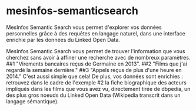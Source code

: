 mesinfos-semanticsearch
=======================

MesInfos Semantic Search vous permet d'explorer vos données personnelles grâce à des requêtes en langage naturel, dans une interface enrichie par les données du Linked Open Data.

MesInfos Semantic Search vous permet de trouver l'information que vous cherchez sans avoir à affiner une recherche avec de nombreux paramètres.
##1 
"Virements bancaires reçus de Germaine en 2013". 
##2
"Films que j'ai regardé la semaine dernière."
##3 
"Appels reçus de plus d'une heure en 2014."
C'est aussi simple que cela!
De plus, vos données sont enrichies : retrouvez dans le cadre de l'exemple #2 la fiche biographique des acteurs impliqués dans les films que vous avez vu, directement tirée de dbpedia, un des plus gros noeuds du Linked Open Data (Wikipedia transcrit dans un langage sémantique).
